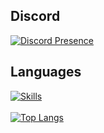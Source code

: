 ## Discord
[![Discord Presence](https://lanyard.cnrad.dev/api/451882867065356291?theme=dark)](https://discord.com/users/451882867065356291)
##  Languages
[![Skills](https://skillicons.dev/icons?i=html,css,js,ts,react,nodejs,mysql,git,jquery,vscode,md&theme=dark)](https://github.com/OGSilenced)
<br>
</br>
[![Top Langs](https://github-readme-stats.vercel.app/api/top-langs/?username=OGSilenced)](https://github.com/OGSilenced/github-readme-stats)
